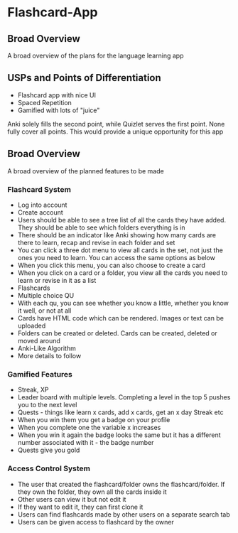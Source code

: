 # Flashcard-App
## Broad Overview
A broad overview of the plans for the language learning app

## USPs and Points of Differentiation
* Flashcard app with nice UI
* Spaced Repetition
* Gamified with lots of "juice"

Anki solely fills the second point, while Quizlet serves the first point. None fully cover all points. This would provide a unique opportunity for this app 

## Broad Overview
A broad overview of the planned features to be made
### Flashcard System
* Log into account
* Create account
* Users should be able to see a tree list of all the cards they have added. They should be able to see which folders everything is in
* There should be an indicator like Anki showing how many cards are there to learn, recap and revise in each folder and set
* You can click a three dot menu to view all cards in the set, not just the ones you need to learn. You can access the same options as below
* When you click this menu, you can also choose to create a card
* When you click on a card or a folder, you view all the cards you need to learn or revise in it as a list
* Flashcards
* Multiple choice QU
* With each qu, you can see whether you know a little, whether you know it well, or not at all
* Cards have HTML code which can be rendered. Images or text can be uploaded
* Folders can be created or deleted. Cards can be created, deleted or moved around
* Anki-Like Algorithm
* More details to follow

### Gamified Features
* Streak, XP
* Leader board with multiple levels. Completing a level in the top 5 pushes you to the next level
* Quests - things like learn x cards, add x cards, get an x day Streak etc
* When you win them you get a badge on your profile
* When you complete one the variable x increases 
* When you win it again the badge looks the same but it has a different number associated with it - the badge number
* Quests give you gold

### Access Control System
* The user that created the flashcard/folder owns the flashcard/folder. If they own the folder, they own all the cards inside it
* Other users can view it but not edit it
* If they want to edit it, they can first clone it
* Users can find flashcards made by other users on a separate search tab
* Users can be given access to flashcard by the owner
